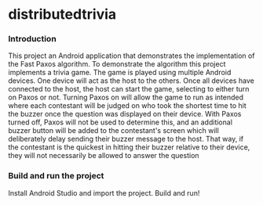 # distributedtrivia

### Introduction
This project an Android application that demonstrates the implementation of the Fast Paxos algorithm.
To demonstrate the algorithm this project implements a trivia game. The game is played using multiple
Android devices. One device will act as the host to the others.  Once all devices have connected to
the host, the host can start the game, selecting to either turn on Paxos or not.  Turning Paxos on
will allow the game to run as intended where each contestant will be judged on who took the shortest
time to hit the buzzer once the question was displayed on their device.  With Paxos turned off, Paxos
will not be used to determine this, and an additional buzzer button will be added to the contestant's
screen which will deliberately delay sending their buzzer message to the host.  That way, if the
contestant is the quickest in hitting their buzzer relative to their device, they will not necessarily
be allowed to answer the question

### Build and run the project
  Install Android Studio and import the project. Build and run!
